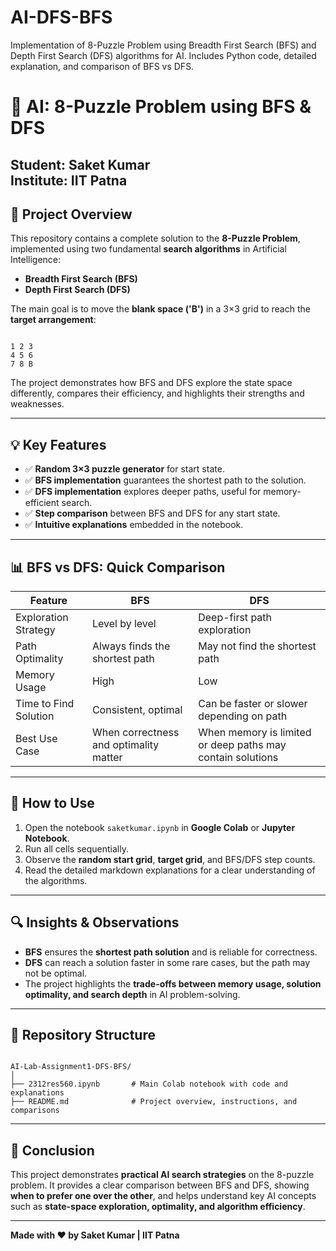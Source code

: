 # AI-DFS-BFS
Implementation of 8-Puzzle Problem using Breadth First Search (BFS) and Depth First Search (DFS) algorithms for AI. Includes Python code, detailed explanation, and comparison of BFS vs DFS.


# 🎯 AI: 8-Puzzle Problem using BFS & DFS

**Student:** Saket Kumar  
**Institute:** IIT Patna  
---

## 🚀 Project Overview
This repository contains a complete solution to the **8-Puzzle Problem**, implemented using two fundamental **search algorithms** in Artificial Intelligence:  

- **Breadth First Search (BFS)**  
- **Depth First Search (DFS)**  

The main goal is to move the **blank space ('B')** in a 3×3 grid to reach the **target arrangement**:

```

1 2 3
4 5 6
7 8 B

```

The project demonstrates how BFS and DFS explore the state space differently, compares their efficiency, and highlights their strengths and weaknesses.

---

## 💡 Key Features
- ✅ **Random 3×3 puzzle generator** for start state.  
- ✅ **BFS implementation** guarantees the shortest path to the solution.  
- ✅ **DFS implementation** explores deeper paths, useful for memory-efficient search.  
- ✅ **Step comparison** between BFS and DFS for any start state.  
- ✅ **Intuitive explanations** embedded in the notebook.  

---

## 📊 BFS vs DFS: Quick Comparison

| Feature                  | BFS                                      | DFS                                     |
|---------------------------|-----------------------------------------|----------------------------------------|
| Exploration Strategy      | Level by level                          | Deep-first path exploration            |
| Path Optimality           | Always finds the shortest path          | May not find the shortest path         |
| Memory Usage              | High                                     | Low                                     |
| Time to Find Solution     | Consistent, optimal                     | Can be faster or slower depending on path |
| Best Use Case             | When correctness and optimality matter  | When memory is limited or deep paths may contain solutions |

---

## 🧩 How to Use
1. Open the notebook `saketkumar.ipynb` in **Google Colab** or **Jupyter Notebook**.  
2. Run all cells sequentially.  
3. Observe the **random start grid**, **target grid**, and BFS/DFS step counts.  
4. Read the detailed markdown explanations for a clear understanding of the algorithms.  

---

## 🔍 Insights & Observations
- **BFS** ensures the **shortest path solution** and is reliable for correctness.  
- **DFS** can reach a solution faster in some rare cases, but the path may not be optimal.  
- The project highlights the **trade-offs between memory usage, solution optimality, and search depth** in AI problem-solving.

---

## 📁 Repository Structure
```

AI-Lab-Assignment1-DFS-BFS/
│
├── 2312res560.ipynb       # Main Colab notebook with code and explanations
├── README.md              # Project overview, instructions, and comparisons

```

---

## 🌟 Conclusion
This project demonstrates **practical AI search strategies** on the 8-puzzle problem. It provides a clear comparison between BFS and DFS, showing **when to prefer one over the other**, and helps understand key AI concepts such as **state-space exploration, optimality, and algorithm efficiency**.  

---

**Made with ❤️ by Saket Kumar | IIT Patna**
```
